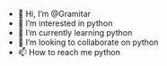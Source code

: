 - 👋 Hi, I’m @Gramitar
- 👀 I’m interested in python
- 🌱 I’m currently learning python 
- 💞️ I’m looking to collaborate on python
- 📫 How to reach me python

<!---
Gramitar/Gramitar is a ✨ special ✨ repository because its `README.md` (this file) appears on your GitHub profile.
You can click the Preview link to take a look at your changes.
--->
